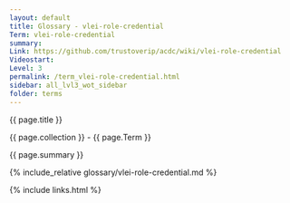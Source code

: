 ```yaml
---
layout: default
title: Glossary - vlei-role-credential
Term: vlei-role-credential
summary: 
Link: https://github.com/trustoverip/acdc/wiki/vlei-role-credential
Videostart: 
Level: 3
permalink: /term_vlei-role-credential.html
sidebar: all_lvl3_wot_sidebar
folder: terms
---
```


{{ page.title }}

{{ page.collection }} - {{ page.Term }}

   {{ page.summary }}

{% include_relative glossary/vlei-role-credential.md %}

 {% include links.html %} 

